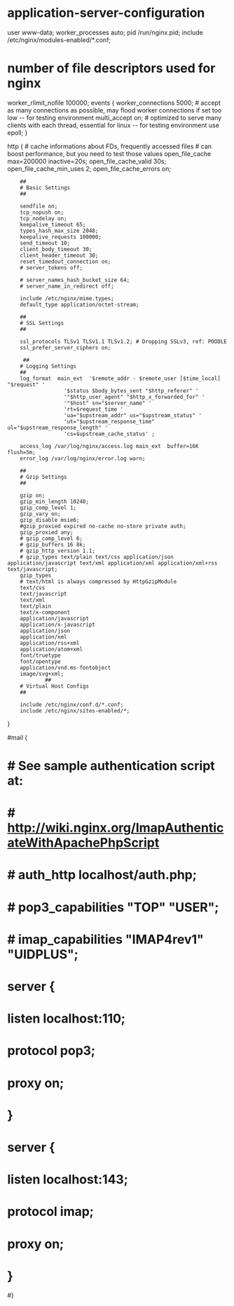 # application-server-configuration


user www-data;
worker_processes auto;
pid /run/nginx.pid;
include /etc/nginx/modules-enabled/*.conf;
# number of file descriptors used for nginx
worker_rlimit_nofile 100000;
events {
        worker_connections 5000;
        # accept as many connections as possible, may flood worker connections if set too low -- for testing environment
        multi_accept on;
        # optimized to serve many clients with each thread, essential for linux -- for testing environment
        use epoll;
}

http {
        # cache informations about FDs, frequently accessed files
        # can boost performance, but you need to test those values
        open_file_cache max=200000 inactive=20s;
        open_file_cache_valid 30s;
        open_file_cache_min_uses 2;
        open_file_cache_errors on;

        ##
        # Basic Settings
        ##

        sendfile on;
        tcp_nopush on;
        tcp_nodelay on;
        keepalive_timeout 65;
        types_hash_max_size 2048;
        keepalive_requests 100000;
        send_timeout 10;
        client_body_timeout 30;
        client_header_timeout 30;
        reset_timedout_connection on;
        # server_tokens off;

        # server_names_hash_bucket_size 64;
        # server_name_in_redirect off;

        include /etc/nginx/mime.types;
        default_type application/octet-stream;

        ##
        # SSL Settings
        ##

        ssl_protocols TLSv1 TLSv1.1 TLSv1.2; # Dropping SSLv3, ref: POODLE
        ssl_prefer_server_ciphers on;
        
         ##
        # Logging Settings
        ##
        log_format  main_ext  '$remote_addr - $remote_user [$time_local] "$request" '
                      '$status $body_bytes_sent "$http_referer" '
                      '"$http_user_agent" "$http_x_forwarded_for" '
                      '"$host" sn="$server_name" '
                      'rt=$request_time '
                      'ua="$upstream_addr" us="$upstream_status" '
                      'ut="$upstream_response_time" ul="$upstream_response_length" '
                      'cs=$upstream_cache_status' ;

        access_log /var/log/nginx/access.log main_ext  buffer=16K flush=5m;
        error_log /var/log/nginx/error.log warn;

        ##
        # Gzip Settings
        ##

        gzip on;
        gzip_min_length 10240;
        gzip_comp_level 1;
        gzip_vary on;
        gzip_disable msie6;
        #gzip_proxied expired no-cache no-store private auth;
        gzip_proxied any;
        # gzip_comp_level 6;
        # gzip_buffers 16 8k;
        # gzip_http_version 1.1;
        # gzip_types text/plain text/css application/json application/javascript text/xml application/xml application/xml+rss text/javascript;
        gzip_types
        # text/html is always compressed by HttpGzipModule
        text/css
        text/javascript
        text/xml
        text/plain
        text/x-component
        application/javascript
        application/x-javascript
        application/json
        application/xml
        application/rss+xml
        application/atom+xml
        font/truetype
        font/opentype
        application/vnd.ms-fontobject
        image/svg+xml;
                ##
        # Virtual Host Configs
        ##

        include /etc/nginx/conf.d/*.conf;
        include /etc/nginx/sites-enabled/*;
}

#mail {
#       # See sample authentication script at:
#       # http://wiki.nginx.org/ImapAuthenticateWithApachePhpScript
# 
#       # auth_http localhost/auth.php;
#       # pop3_capabilities "TOP" "USER";
#       # imap_capabilities "IMAP4rev1" "UIDPLUS";
# 
#       server {
#               listen     localhost:110;
#               protocol   pop3;
#               proxy      on;
#       }
# 
#       server {
#               listen     localhost:143;
#               protocol   imap;
#               proxy      on;
#       }
#}




